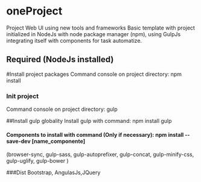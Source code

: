 # oneProject
Project Web UI using new tools and frameworks
Basic template with project initialized in NodeJs with node package manager (npm), using GulpJs integrating itself with components for task automatize.


## Required (NodeJs installed)

#Install project packages
Command console on project directory:
npm install

### Init project 
Command console on project directory:
gulp


##Install gulp globality
Install gulp with command: npm install gulp

#### Components to install with command (Only if necessary): npm install --save-dev [name_componente]
 (browser-sync, gulp-sass, gulp-autoprefixer, gulp-concat, gulp-minify-css, gulp-uglify, gulp-bower )

 ###Dist
 Bootstrap, AngulasJs,JQuery